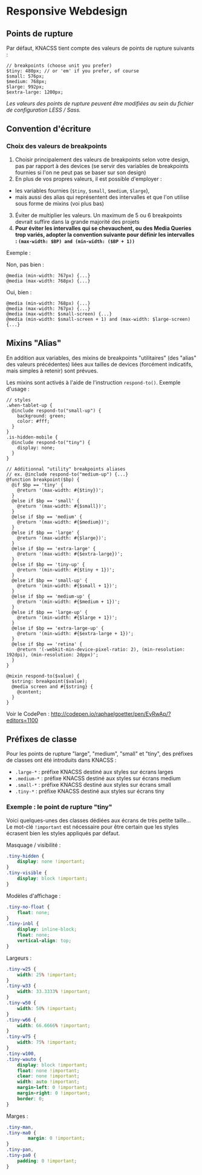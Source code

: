 # Responsive Webdesign

## Points de rupture

Par défaut, KNACSS tient compte des valeurs de points de rupture suivants :

```
// breakpoints (choose unit you prefer)
$tiny: 480px; // or 'em' if you prefer, of course
$small: 576px;
$medium: 768px;
$large: 992px;
$extra-large: 1200px;
```

_Les valeurs des points de rupture peuvent être modifiées au sein du fichier de configuration LESS / Sass._

## Convention d'écriture

### Choix des valeurs de breakpoints

1. Choisir principalement des valeurs de breakpoints selon votre design, pas par rapport à des devices (se servir des variables de breakpoints fournies si l'on ne peut pas se baser sur son design)
2. En plus de vos propres valeurs, il est possible d'employer :
  - les variables fournies (`$tiny`, `$small`, `$medium`, `$large`),
  - mais aussi des alias qui représentent des intervalles et que l'on utilise sous forme de mixins (voi plus bas)
3. Éviter de multiplier les valeurs. Un maximum de 5 ou 6 breakpoints devrait suffire dans la grande majorité des projets
4. **Pour éviter les intervalles qui se chevauchent, ou des Media Queries trop variés, adopter la convention suivante pour définir les intervalles :
`(max-width: $BP) and (min-width: ($BP + 1))`**

Exemple :

Non, pas bien :
```
@media (min-width: 767px) {...}
@media (max-width: 768px) {...}
```

Oui, bien :
```
@media (min-width: 768px) {...}
@media (max-width: 767px) {...}
@media (max-width: $small-screen) {...}
@media (min-width: $small-screen + 1) and (max-width: $large-screen) {...}
```

## Mixins "Alias"

En addition aux variables, des mixins de breakpoints "utilitaires" (des "alias" des valeurs précédentes) liées aux tailles de devices (forcément indicatifs, mais simples à retenir) sont prévues.

Les mixins sont activés à l'aide de l'instruction `respond-to()`. Exemple d'usage :

```
// styles
.when-tablet-up {
  @include respond-to("small-up") {
    background: green;
    color: #fff;
  }
}
.is-hidden-mobile {
  @include respond-to("tiny") {
    display: none;
  }
}
```

```
// Additionnal "utility" breakpoints aliases
// ex. @include respond-to("medium-up") {...}
@function breakpoint($bp) {
  @if $bp == 'tiny' {
    @return '(max-width: #{$tiny})';
  }
  @else if $bp == 'small' {
    @return '(max-width: #{$small})';
  }
  @else if $bp == 'medium' {
    @return '(max-width: #{$medium})';
  }
  @else if $bp == 'large' {
    @return '(max-width: #{$large})';
  }
  @else if $bp == 'extra-large' {
    @return '(max-width: #{$extra-large})';
  }
  @else if $bp == 'tiny-up' {
    @return '(min-width: #{$tiny + 1})';
  }
  @else if $bp == 'small-up' {
    @return '(min-width: #{$small + 1})';
  }
  @else if $bp == 'medium-up' {
    @return '(min-width: #{$medium + 1})';
  }
  @else if $bp == 'large-up' {
    @return '(min-width: #{$large + 1})';
  }
  @else if $bp == 'extra-large-up' {
    @return '(min-width: #{$extra-large + 1})';
  }
  @else if $bp == 'retina' {
    @return '(-webkit-min-device-pixel-ratio: 2), (min-resolution: 192dpi), (min-resolution: 2dppx)';
  }
}

@mixin respond-to($value) {
  $string: breakpoint($value);
  @media screen and #{$string} {
    @content;
  }
}
```




Voir le CodePen : http://codepen.io/raphaelgoetter/pen/EyRwAp/?editors=1100


## Préfixes de classe

Pour les points de rupture "large", "medium", "small" et "tiny", des préfixes de classes ont été introduits dans KNACSS :

- `.large-*` : préfixe KNACSS destiné aux styles sur écrans larges
- `.medium-*` : préfixe KNACSS destiné aux styles sur écrans medium
- `.small-*` : préfixe KNACSS destiné aux styles sur écrans small
- `.tiny-*` : préfixe KNACSS destiné aux styles sur écrans tiny

### Exemple : le point de rupture "tiny"

Voici quelques-unes des classes dédiées aux écrans de très petite taille&hellip; Le mot-clé `!important` est nécessaire pour être certain que les styles écrasent bien les styles appliqués par défaut.

Masquage / visibilité :

```css
.tiny-hidden {
    display: none !important;
}
.tiny-visible {
    display: block !important;
}
```

Modèles d'affichage :

```css
.tiny-no-float {
    float: none;
}
.tiny-inbl {
    display: inline-block;
    float: none;
    vertical-align: top;
}
```

Largeurs :

```css
.tiny-w25 {
    width: 25% !important;
}
.tiny-w33 {
    width: 33.3333% !important;
}
.tiny-w50 {
    width: 50% !important;
}
.tiny-w66 {
    width: 66.6666% !important;
}
.tiny-w75 {
    width: 75% !important;
}
.tiny-w100,
.tiny-wauto {
    display: block !important;
    float: none !important;
    clear: none !important;
    width: auto !important;
    margin-left: 0 !important;
    margin-right: 0 !important;
    border: 0;
}
```

Marges :

```css
.tiny-man,
.tiny-ma0 {
        margin: 0 !important;
}
.tiny-pan,
.tiny-pa0 {
    padding: 0 !important;
}
```
